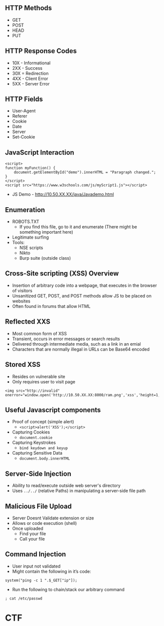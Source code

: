 ## HTTP Methods
* GET
* POST
* HEAD
* PUT
## HTTP Response Codes
* 10X - Informational
* 2XX - Success
* 30X = Redirection
* 4XX - Client Error
* 5XX - Server Error
## HTTP Fields
* User-Agent
* Referer
* Cookie
* Date
* Server
* Set-Cookie
## JavaScript Interaction
```
<script>
function myFunction() {
    document.getElementById("demo").innerHTML = "Paragraph changed.";
}
</script>
<script src="https://www.w3schools.com/js/myScript1.js"></script>
```
* JS Demo - http://10.50.XX.XX/java/Javademo.html
## Enumeration
* ROBOTS.TXT
  - If you find this file, go to it and enumerate (There might be something important here)
* Legitimate surfing
* Tools:
  - NSE scripts
  - Nikto
  - Burp suite (outside class)
## Cross-Site scripting (XSS) Overview
* Insertion of arbitrary code into a webpage, that executes in the browser of visitors
* Unsanitized GET, POST, and POST methods allow JS to be placed on websites
* Often found in forums that allow HTML
## Reflected XXS
* Most common form of XSS
* Transient, occurs in error messages or search results
* Delivered through intermediate media, such as a link in an emial
* Characters that are normally illegal in URLs can be Base64 encoded
## Stored XSS
* Resides on vulnerable site
* Only requires user to visit page
```
<img src="http://invalid" onerror="window.open('http://10.50.XX.XX:8000/ram.png','xss','height=1,width=1');">
```
## Useful Javascript components
* Proof of concept (simple alert)
  - `<script>alert('XSS');</script>`
* Capturing Cookies
  - `document.cookie`
* Capturing Keystrokes
  - `bind keydown and keyup`
* Capturing Sensitive Data
  - `document.body.innerHTML`
## Server-Side Injection
* Ability to read/execute outside web server's directory
* Uses `../../` (relative Paths) in manipulating a server-side file path
## Malicious File Upload
* Server Doesnt Validate extension or size
* Allows or code execution (shell)
* Once uploaded
  - Find your file
  - Call your file
## Command Injection
* User input not validated
* Might contain the following in it’s code:
```
system("ping -c 1 ".$_GET["ip"]);
```
* Run the following to chain/stack our arbitrary command
```
; cat /etc/passwd
```
# CTF
```

```



















